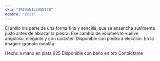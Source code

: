 ```yaml
---
sku: "IRISANILLOUNICO"
nombre: "Iris"
---
```


El anillo Iris parte de una forma fina y sencilla, que se ensancha sutilmente justo antes de abrazar la piedra. Ese cambio de volumen lo vuelve anguloso, elegante y con carácter.
Disponible con piedra a elección. En la imagen: granate rodolita.

Hecho a mano en plata 925
Disponible con baño en oro
Contáctame